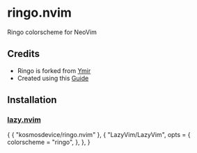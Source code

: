 # ringo.nvim
Ringo colorscheme for NeoVim

## Credits
- Ringo is forked from [Ymir](https://github.com/Ronxvier/ymir.nvim)
- Created using this [Guide](https://medium.com/@ronxvier/build-your-own-neovim-colorscheme-in-lua-3b01adf019e0)
## Installation

### [lazy.nvim](https://github.com/folke/lazy.nvim)

{
  { "kosmosdevice/ringo.nvim" },
  {
    "LazyVim/LazyVim",
    opts = {
      colorscheme = "ringo",
    },
  },
}
